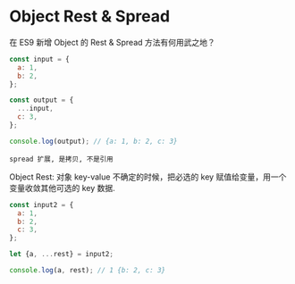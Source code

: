 # Object Rest & Spread

在 ES9 新增 Object 的 Rest & Spread 方法有何用武之地？

```js
const input = {
  a: 1,
  b: 2,
};

const output = {
  ...input,
  c: 3,
};

console.log(output); // {a: 1, b: 2, c: 3}
```

`spread 扩展, 是拷贝, 不是引用`

Object Rest: 对象 key-value 不确定的时候，把必选的 key 赋值给变量，用一个变量收敛其他可选的 key 数据.

```js
const input2 = {
  a: 1,
  b: 2,
  c: 3,
};

let {a, ...rest} = input2;

console.log(a, rest); // 1 {b: 2, c: 3}
```
